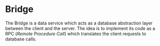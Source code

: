 # Bridge
The Bridge is a data service which acts as a database abstraction layer between the client and the server. The idea is to implement its code as a RPC (_Remote Procedure Call_) which translates the client requests to database calls.
